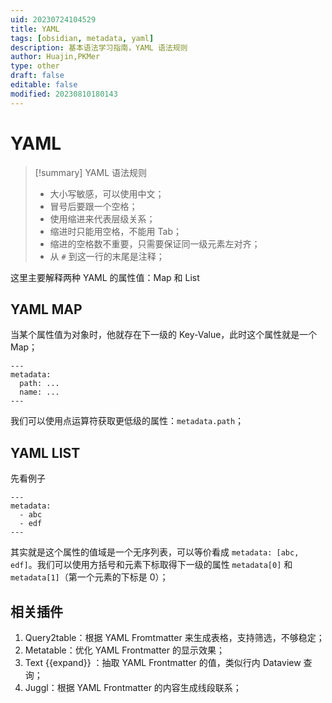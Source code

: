 ```yaml
---
uid: 20230724104529
title: YAML
tags: [obsidian, metadata, yaml]
description: 基本语法学习指南，YAML 语法规则
author: Huajin,PKMer
type: other
draft: false
editable: false
modified: 20230810180143
---
```


# YAML

> [!summary] YAML 语法规则
> - 大小写敏感，可以使用中文；
> - 冒号后要跟一个空格；
> - 使用缩进来代表层级关系；
> - 缩进时只能用空格，不能用 Tab；
> - 缩进的空格数不重要，只需要保证同一级元素左对齐；
> - 从 `#` 到这一行的末尾是注释；

这里主要解释两种 YAML 的属性值：Map 和 List

## YAML MAP

当某个属性值为对象时，他就存在下一级的 Key-Value，此时这个属性就是一个 Map；

```
---
metadata:
  path: ...
  name: ...
---
```

我们可以使用点运算符获取更低级的属性：`metadata.path`；

## YAML LIST

先看例子

```
---
metadata:
  - abc
  - edf
---
```

其实就是这个属性的值域是一个无序列表，可以等价看成 `metadata: [abc, edf]`。我们可以使用方括号和元素下标取得下一级的属性 `metadata[0]` 和 `metadata[1]`（第一个元素的下标是 0）；

## 相关插件

1. Query2table：根据 YAML Fromtmatter 来生成表格，支持筛选，不够稳定；
2. Metatable：优化 YAML Frontmatter 的显示效果；
3. Text {{expand}} ：抽取 YAML Frontmatter 的值，类似行内 Dataview 查询；
4. Juggl：根据 YAML Frontmatter 的内容生成线段联系；

